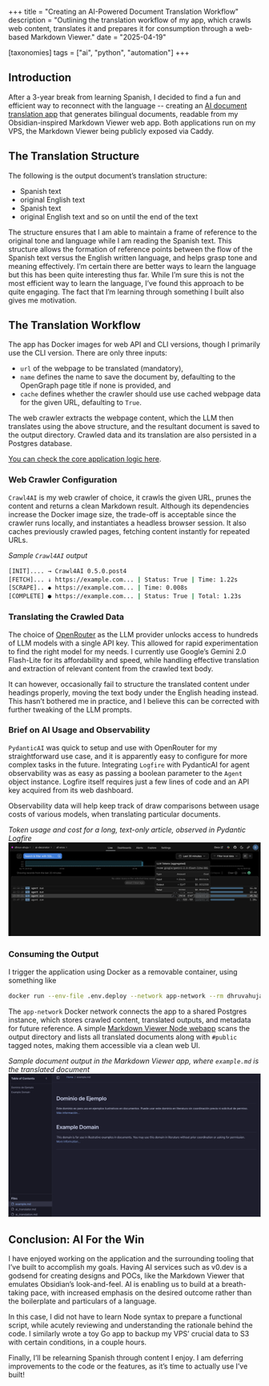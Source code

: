 +++
title = "Creating an AI-Powered Document Translation Workflow"
description = "Outlining the translation workflow of my app, which crawls web content, translates it and prepares it for consumption through a web-based Markdown Viewer."
date = "2025-04-19"

[taxonomies]
tags = ["ai", "python", "automation"]
+++

## Introduction

After a 3-year break from learning Spanish, I decided to find a fun and efficient way to reconnect with the language -- creating an [AI document translation app](https://github.com/dhruv-ahuja/py_ai_translator) that generates bilingual documents, readable from my Obsidian-inspired Markdown Viewer web app.
Both applications run on my VPS, the Markdown Viewer being publicly exposed via Caddy.

## The Translation Structure

The following is the output document’s translation structure:

- Spanish text
- original English text
- Spanish text
- original English text
and so on until the end of the text

The structure ensures that I am able to maintain a frame of reference to the original tone and language while I am reading the Spanish text. This structure allows the formation of reference points between the flow of the Spanish text versus the English written language, and helps grasp tone and meaning effectively.
I’m certain there are better ways to learn the language but this has been quite interesting thus far.
While I’m sure this is not the most efficient way to learn the language, I’ve found this approach to be quite engaging. The fact that I’m learning through something I built also gives me motivation.

## The Translation Workflow

The app has Docker images for web API and CLI versions, though I primarily use the CLI version.
There are only three inputs:

- `url` of the webpage to be translated (mandatory),
- `name` defines the name to save the document by, defaulting to the OpenGraph page title if none is provided, and
- `cache` defines whether the crawler should use use cached webpage data for the given URL, defaulting to `True`.

The web crawler extracts the webpage content, which the LLM then translates using the above structure, and the resultant document is saved to the output directory. Crawled data and its translation are also persisted in a Postgres database.

[You can check the core application logic here](https://github.com/dhruv-ahuja/py_ai_translator/blob/main/app/utils).

### Web Crawler Configuration

`Crawl4AI` is my web crawler of choice, it crawls the given URL, prunes the content and returns a clean Markdown result. Although its dependencies increase the Docker image size, the trade-off is acceptable since the crawler runs locally, and instantiates a headless browser session. It also caches  previously crawled pages, fetching content instantly for repeated URLs.

_Sample `Crawl4AI` output_

```bash
[INIT].... → Crawl4AI 0.5.0.post4
[FETCH]... ↓ https://example.com... | Status: True | Time: 1.22s
[SCRAPE].. ◆ https://example.com... | Time: 0.008s
[COMPLETE] ● https://example.com... | Status: True | Total: 1.23s
```

### Translating the Crawled Data

The choice of [OpenRouter](https://openrouter.ai) as the LLM provider unlocks access to hundreds of LLM models with a single API key. This allowed for rapid experimentation to find the right model for my needs.
I currently use Google’s Gemini 2.0 Flash-Lite for its affordability and speed, while handling effective translation and extraction of relevant content from the crawled text body.

It can however, occasionally fail to structure the translated content under headings properly, moving the text body under the English heading instead.
This hasn’t bothered me in practice, and I believe this can be corrected with further tweaking of the LLM prompts.

### Brief on AI Usage and Observability

`PydanticAI` was quick to setup and use with OpenRouter for my straightforward use case, and it is apparently easy to configure for more complex tasks in the future. Integrating `Logfire` with PydanticAI for agent observability was as easy as passing a boolean parameter to the `Agent` object instance. Logfire itself requires just a few lines of code and an API key acquired from its web dashboard.

Observability data will help keep track of draw comparisons between usage costs of various models, when translating particular documents.

_Token usage and cost for a long, text-only article, observed in Pydantic Logfire_
![Token usage and cost for a long, text-only article, observed in Pydantic Logfire](/images/ai_translation/logfire.png)

### Consuming the Output

I trigger the application using Docker as a removable container, using something like

```bash
docker run --env-file .env.deploy --network app-network --rm dhruvahuja/py_ai_translator_cli -v ~/docker_data/public_markdown:/app/markdown 'https://www.example.com'
```

The `app-network` Docker network connects the app to a shared Postgres instance, which stores crawled content, translated outputs, and metadata for future reference.
A simple [Markdown Viewer Node webapp](https://feed.dhruvahuja.me/files) scans the output directory and lists all translated documents along with `#public` tagged notes, making them accessible via a clean web UI.

_Sample document output in the Markdown Viewer app, where `example.md` is the translated document_
![Sample document output in the Markdown Viewer app, where `example.md` is the translated document](/images/ai_translation/markdown_viewer.png)

## Conclusion: AI For the Win

I have enjoyed working on the application and the surrounding tooling that I’ve built to accomplish my goals. Having AI services such as v0.dev is a godsend for creating designs and POCs, like the Markdown Viewer that emulates Obsidian’s look-and-feel. AI is enabling us to build at a breath-taking pace, with increased emphasis on the desired outcome rather than the boilerplate and particulars of a language.

In this case, I did not have to learn Node syntax to prepare a functional script, while acutely reviewing and understanding the rationale behind the code. I similarly wrote a toy Go app to backup my VPS’ crucial data to S3 with certain conditions, in a couple hours.

Finally, I’ll be relearning Spanish through content I enjoy. I am deferring improvements to the code or the features, as it’s time to actually use I’ve built!
